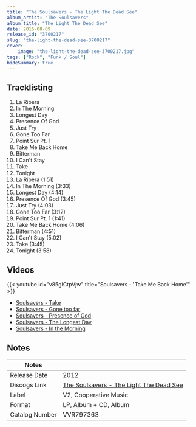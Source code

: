 ```yaml
---
title: "The Soulsavers - The Light The Dead See"
album_artist: "The Soulsavers"
album_title: "The Light The Dead See"
date: 2015-08-09
release_id: "3700217"
slug: "the-light-the-dead-see-3700217"
cover:
    image: "the-light-the-dead-see-3700217.jpg"
tags: ["Rock", "Funk / Soul"]
hideSummary: true
---
```


## Tracklisting
1. La Ribera
2. In The Morning
3. Longest Day
4. Presence Of God
5. Just Try
6. Gone Too Far
7. Point Sur Pt. 1
8. Take Me Back Home
9. Bitterman
10. I Can't Stay
11. Take
12. Tonight
13. La Ribera (1:51)
14. In The Morning (3:33)
15. Longest Day (4:14)
16. Presence Of God (3:45)
17. Just Try (4:03)
18. Gone Too Far (3:12)
19. Point Sur Pt. 1 (1:41)
20. Take Me Back Home (4:06)
21. Bitterman (4:51)
22. I Can't Stay (5:02)
23. Take (3:45)
24. Tonight (3:58)

## Videos
{{< youtube id="v85gICtpVjw" title="Soulsavers - 'Take Me Back Home'" >}}
- [Soulsavers - Take](https://www.youtube.com/watch?v=8rGtjubbsqs)
- [Soulsavers - Gone too far](https://www.youtube.com/watch?v=0Tk0EzjoGVU)
- [Soulsavers -  Presence of God](https://www.youtube.com/watch?v=_YsTGnH8G6k)
- [Soulsavers -  The Longest Day](https://www.youtube.com/watch?v=kO9js-Pym2Q)
- [Soulsavers - In the Morning](https://www.youtube.com/watch?v=cUmVS6DkQbI)

## Notes

| Notes          |             |
| ---------------| ----------- |
| Release Date   | 2012 |
| Discogs Link   | [The Soulsavers - The Light The Dead See](https://www.discogs.com/release/3700217) |
| Label          | V2, Cooperative Music |
| Format         | LP, Album + CD, Album |
| Catalog Number | VVR797363 |

